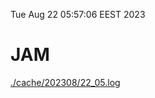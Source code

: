 Tue Aug 22 05:57:06 EEST 2023
# JAM
<a href='./cache/202308/22_05.log'>./cache/202308/22_05.log</a>
